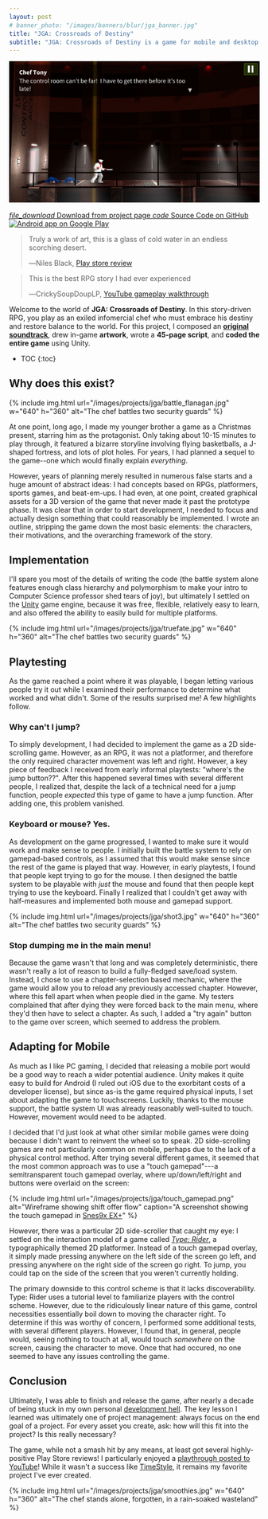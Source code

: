 ```yaml
---
layout: post
# banner_photo: "/images/banners/blur/jga_banner.jpg"
title: "JGA: Crossroads of Destiny"
subtitle: "JGA: Crossroads of Destiny is a game for mobile and desktop following the journey of an exiled infomercial chef to restore balance to the world&mdash;and sell additional knives."
---
```


![A knife-wielding chef standing in a corridor](/images/projects/jga/intro.jpg)

<div class="buttons">
  <a href="http://freakified.github.io/jga/">
    <i class="material-icons">file_download</i>
    Download from project page
  </a>
	<a href="https://github.com/freakified/jga/">
    <i class="material-icons">code</i>
    Source Code on GitHub
	</a>
</div>

<a href="https://play.google.com/store/apps/details?id=net.freakified.jga">
<img style="margin: 0 auto" alt="Android app on Google Play"
src="https://play.google.com/intl/en_us/badges/images/generic/en_badge_web_generic.png" width="200" height="77"/>
</a>

> Truly a work of art, this is a glass of cold water in an endless scorching desert.
>
> &#x2015;Niles Black, [Play store review](https://play.google.com/store/apps/details?id=net.freakified.jga&reviewId=Z3A6QU9xcFRPSHAwYXE0blUyNWxONGVtTGJTbG1WVFNlX0VubHFUY0tmNWd4SmtlUVdKaXJGZVBOMHhRLUJmZE5sUGhXbGQzbTYzcF9GWHNEUWVOckhmLWc)

> This is the best RPG story I had ever experienced
>
> &#x2015;CrickySoupDoupLP, [YouTube gameplay walkthrough](https://www.youtube.com/watch?v=FB8D6A0skS4)



Welcome to the world of **JGA: Crossroads of Destiny**. In this story-driven RPG, you play as an exiled infomercial chef who must embrace his destiny
and restore balance to the world. For this project, I composed an [**original soundtrack**](https://soundcloud.com/freakified/orphan-rush?in=freakified/sets/jga-crossroads-of-destiny-ost),
drew in-game **artwork**, wrote a **45-page script**, and **coded the entire game** using Unity.

* TOC
{:toc}

## Why does this exist? 

{% include img.html
  url="/images/projects/jga/battle_flanagan.jpg" w="640" h="360"
  alt="The chef battles two security guards"
%}

At one point, long ago, I made my younger brother a game as a Christmas present, starring him as the protagonist. Only taking about 10-15 minutes to play through, it featured a bizarre storyline involving flying basketballs, a J-shaped fortress, and lots of plot holes. For years, I had planned a sequel to the game--one which would finally explain *everything*.

However, years of planning merely resulted in numerous false starts and a huge amount of abstract ideas: I had concepts based on RPGs, platformers, sports games, and beat-em-ups. I had even, at one point, created graphical assets for a 3D version of the game that never made it past the prototype phase. It was clear that in order to start development, I needed to focus and actually design something that could reasonably be implemented. I wrote an outline, stripping the game down the most basic elements: the characters, their motivations, and the overarching framework of the story.

## Implementation

I'll spare you most of the details of writing the code (the battle system alone features enough class hierarchy and polymorphism to make your intro to Computer Science professor shed tears of joy), but ultimately I settled on the [Unity](https://unity3d.com/) game engine, because it was free, flexible, relatively easy to learn, and also offered the ability to easily build for multiple platforms.

{% include img.html
  url="/images/projects/jga/truefate.jpg" w="640" h="360"
  alt="The chef battles two security guards"
%}

## Playtesting

As the game reached a point where it was playable, I began letting various people try it out while I examined their performance to determine what worked and what didn't. Some of the results surprised me! A few highlights follow.

### Why can't I jump?

To simply development, I had decided to implement the game as a 2D side-scrolling game. However, as an RPG, it was not a platformer, and therefore the only required character movement was left and right. However, a key piece of feedback I received from early informal playtests: "where's the jump button??". After this happened several times with several different people, I realized that, despite the lack of a technical need for a jump function, people _expected_ this type of game to have a jump function. After adding one, this problem vanished.

### Keyboard or mouse? Yes.

As development on the game progressed, I wanted to make sure it would work and make sense to people. I initially built the battle system to rely on gamepad-based controls, as I assumed that this would make sense since the rest of the game is played that way. However, in early playtests, I found that people kept trying to go for the mouse. I then designed the battle system to be playable with _just_ the mouse and found that then people kept trying to use the keyboard. Finally I realized that I couldn't get away with half-measures and implemented both mouse and gamepad support.

{% include img.html
  url="/images/projects/jga/shot3.jpg" w="640" h="360"
  alt="The chef battles two security guards"
%}

### Stop dumping me in the main menu!

Because the game wasn't that long and was completely deterministic, there wasn't really a lot of reason to build a fully-fledged save/load system. Instead, I chose to use a chapter-selection based mechanic, where the game would allow you to reload any previously accessed chapter. However, where this fell apart when when people died in the game. My testers complained that after dying they were forced back to the main menu, where they'd then have to select a chapter. As such, I added a "try again" button to the game over screen, which seemed to address the problem.

<!--{% include img.html
  url="/images/projects/jga/gameover.jpg" w="640" h="360"
  alt="The chef battles two security guards"
%}-->


## Adapting for Mobile

As much as I like PC gaming, I decided that releasing a mobile port would be a good way to reach a wider potential audience. Unity makes it quite easy to build for Android (I ruled out iOS due to the exorbitant costs of a developer license), but since as-is the game required physical inputs, I set about adapting the game to touchscreens. Luckily, thanks to the mouse support, the battle system UI was already reasonably well-suited to touch. However, movement would need to be adapted.

I decided that I'd just look at what other similar mobile games were doing because I didn't want to reinvent the wheel so to speak. 2D side-scrolling games are not particularly common on mobile, perhaps due to the lack of a physical control method. After trying several different games, it seemed that the most common approach was to use a "touch gamepad"---a semitransparent touch gamepad overlay, where up/down/left/right and buttons were overlaid on the screen:

{% include img.html
  url="/images/projects/jga/touch_gamepad.png"
  alt="Wireframe showing shift offer flow"
  caption="A screenshot showing the touch gamepad in <a href='https://play.google.com/store/apps/details?id=com.explusalpha.Snes9xPlus'>Snes9x EX+</a>"
%}

However, there was a particular 2D side-scroller that caught my eye: I settled on the interaction model of a game called [_Type: Rider_](https://play.google.com/store/apps/details?id=com.bulkypix.typerider&hl=en), a typographically themed 2D platformer. Instead of a touch gamepad overlay, it simply made pressing anywhere on the left side of the screen go left, and pressing anywhere on the right side of the screen go right. To jump, you could tap on the side of the screen that you weren't currently holding.

The primary downside to this control scheme is that it lacks discoverability. Type: Rider uses a tutorial level to familiarize players with the control scheme. However, due to the ridiculously linear nature of this game, control necessities essentially boil down to moving the character right. To determine if this was worthy of concern, I performed some additional tests, with several different players. However, I found that, in general, people would, seeing nothing to touch at all, would touch _somewhere_ on the screen, causing the character to move. Once that had occured, no one seemed to have any issues controlling the game.

## Conclusion

Ultimately, I was able to finish and release the game, after nearly a decade of being stuck in my own personal [development hell](https://en.wikipedia.org/wiki/Development_hell). The key lesson I learned was ultimately one of project management: always focus on the end goal of a project. For every asset you create, ask: how will this fit into the project? Is this really necessary? 

The game, while not a smash hit by any means, at least got several highly-positive Play Store reviews! I particularly enjoyed a [playthrough posted to YouTube](https://www.youtube.com/watch?v=FB8D6A0skS4)! While it wasn't a success like [TimeStyle](/projects/timestyle), it remains my favorite project I've ever created.

{% include img.html
  url="/images/projects/jga/smoothies.jpg" w="640" h="360"
  alt="The chef stands alone, forgotten, in a rain-soaked wasteland"
%}

<!--![Chef in front of a prison-like building, talking to mysterious old man](/images/projects/jga/shot4.jpg)-->
